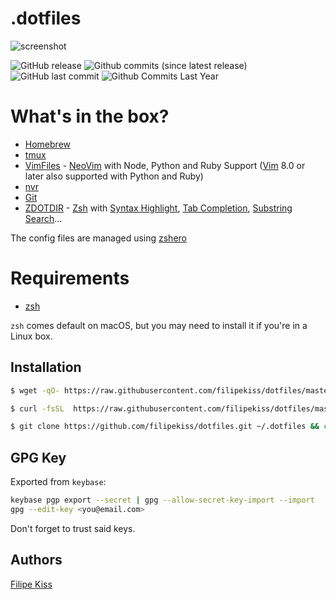 # .dotfiles

![screenshot]

![GitHub release](https://img.shields.io/github/release/filipekiss/dotfiles.svg?colorA=D3869B&colorB=8F3F71&style=flat-square)
![Github commits (since latest release)](https://img.shields.io/github/commits-since/filipekiss/dotfiles/latest.svg?colorA=D3869B&colorB=8F3F71&style=flat-square)
![GitHub last commit](https://img.shields.io/github/last-commit/filipekiss/dotfiles.svg?colorA=D3869B&colorB=8F3F71&style=flat-square)
![Github Commits Last Year](https://img.shields.io/github/commit-activity/y/filipekiss/dotfiles.svg?colorA=D3869B&colorB=8F3F71&style=flat-square)

# What's in the box?

-   [Homebrew]
-   [tmux]
-   [VimFiles] - [NeoVim] with Node, Python and Ruby Support ([Vim] 8.0 or later
    also supported with Python and Ruby)
-   [nvr]
-   [Git]
-   [ZDOTDIR][zshfiles] - [Zsh] with [Syntax Highlight], [Tab Completion],
    [Substring Search]…

The config files are managed using [zshero]

# Requirements

-   [zsh]

`zsh` comes default on macOS, but you may need to install it if you're in a
Linux box.

## Installation

```sh
$ wget -qO- https://raw.githubusercontent.com/filipekiss/dotfiles/master/bin/dotfiles | zsh
```

```sh
$ curl -fsSL  https://raw.githubusercontent.com/filipekiss/dotfiles/master/bin/dotfiles | zsh
```

```sh
$ git clone https://github.com/filipekiss/dotfiles.git ~/.dotfiles && cd ~/.dotfiles && ./bin/dotfiles
```

## GPG Key

Exported from `keybase`:

```sh
keybase pgp export --secret | gpg --allow-secret-key-import --import
gpg --edit-key <you@email.com>
```

Don't forget to trust said keys.

## Authors

[Filipe Kiss]

[screenshot]:
    https://raw.githubusercontent.com/filipekiss/dotfiles/master/screenshot.png
[homebrew]: https://brew.sh/
[tmux]: http://tmux.sourceforge.net/
[neovim]: https://neovim.io/
[vim]: http://www.vim.org/
[git]: http://git-scm.com/
[zsh]: http://www.zsh.org/
[nvr]: https://github.com/mhinz/neovim-remote
[syntax highlight]: https://github.com/zdharma/fast-syntax-highlighting
[tab completion]: https://github.com/zsh-users/zsh-completions
[substring search]: https://github.com/zsh-users/zsh-history-substring-search
[zshero]: https://github.com/filipekiss/zshero
[filipe kiss]: https://twitter.com/filipekiss
[vimfiles]: https://github.com/filipekiss/vimfiles
[zshfiles]: https://github.com/filipekiss/zdotdir
